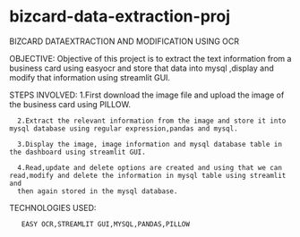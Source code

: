 # bizcard-data-extraction-proj

BIZCARD DATAEXTRACTION AND MODIFICATION USING OCR

OBJECTIVE:
      Objective of this project is to extract the text information from a business card using easyocr and store that data into mysql ,display and modify that information using streamlit GUI.

STEPS INVOLVED:
      1.First download the image file and upload the image of the business card using PILLOW.
      
      2.Extract the relevant information from the image and store it into mysql database using regular expression,pandas and mysql.
      
      3.Display the image, image information and mysql database table in the dashboard using streamlit GUI.

      4.Read,update and delete options are created and using that we can read,modify and delete the information in mysql table using streamlit and 
      then again stored in the mysql database.

TECHNOLOGIES USED:

       EASY OCR,STREAMLIT GUI,MYSQL,PANDAS,PILLOW

       
       
